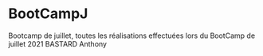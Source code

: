 # BootCampJ
Bootcamp de juillet, toutes les réalisations effectuées lors du BootCamp de juillet 2021 
BASTARD Anthony
